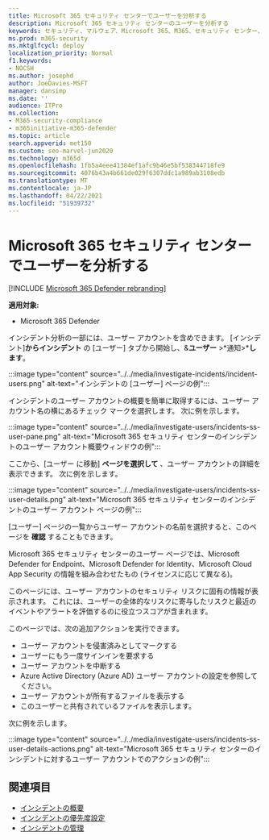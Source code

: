 ```yaml
---
title: Microsoft 365 セキュリティ センターでユーザーを分析する
description: Microsoft 365 セキュリティ センターのユーザーを分析する
keywords: セキュリティ、マルウェア、Microsoft 365、M365、セキュリティ センター、監視、レポート、ID、データ、デバイス、アプリ、インシデント、分析、応答
ms.prod: m365-security
ms.mktglfcycl: deploy
localization_priority: Normal
f1.keywords:
- NOCSH
ms.author: josephd
author: JoeDavies-MSFT
manager: dansimp
ms.date: ''
audience: ITPro
ms.collection:
- M365-security-compliance
- m365initiative-m365-defender
ms.topic: article
search.appverid: met150
ms.custom: seo-marvel-jun2020
ms.technology: m365d
ms.openlocfilehash: 1fb5a4eee41384ef1afc9b46e5bf538344718fe9
ms.sourcegitcommit: 4076b43a4b661de029f6307ddc1a989ab3108edb
ms.translationtype: MT
ms.contentlocale: ja-JP
ms.lasthandoff: 04/22/2021
ms.locfileid: "51939732"
---
```

# <a name="analyze-users-in-microsoft-365-security-center"></a>Microsoft 365 セキュリティ センターでユーザーを分析する

[!INCLUDE [Microsoft 365 Defender rebranding](../includes/microsoft-defender.md)]

**適用対象:**

- Microsoft 365 Defender

インシデント分析の一部には、ユーザー アカウントを含めできます。 [インシデント]**からインシデント** の [ユーザー] タブから開始し、&**ユーザー** >*通知>***します**。 

:::image type="content" source="../../media/investigate-incidents/incident-users.png" alt-text="インシデントの [ユーザー] ページの例":::

インシデントのユーザー アカウントの概要を簡単に取得するには、ユーザー アカウント名の横にあるチェック マークを選択します。 次に例を示します。

:::image type="content" source="../../media/investigate-users/incidents-ss-user-pane.png" alt-text="Microsoft 365 セキュリティ センターのインシデントのユーザー アカウント概要ウィンドウの例":::

ここから、[ユーザー に移動] **ページを選択して** 、ユーザー アカウントの詳細を表示できます。 次に例を示します。

:::image type="content" source="../../media/investigate-users/incidents-ss-user-details.png" alt-text="Microsoft 365 セキュリティ センターのインシデントのユーザー アカウント ページの例":::

[ユーザー] ページの一覧からユーザー アカウントの名前を選択すると、このページを **確認** することもできます。

Microsoft 365 セキュリティ センターのユーザー ページでは、Microsoft Defender for Endpoint、Microsoft Defender for Identity、Microsoft Cloud App Security の情報を組み合わせたもの (ライセンスに応じて異なる)。 

このページには、ユーザー アカウントのセキュリティ リスクに固有の情報が表示されます。 これには、ユーザーの全体的なリスクに寄与したリスクと最近のイベントやアラートを評価するのに役立つスコアが含まれます。

このページでは、次の追加アクションを実行できます。 

- ユーザー アカウントを侵害済みとしてマークする
- ユーザーにもう一度サインインを要求する
- ユーザー アカウントを中断する
- Azure Active Directory (Azure AD) ユーザー アカウントの設定を参照してください。
- ユーザー アカウントが所有するファイルを表示する
- このユーザーと共有されているファイルを表示します。 

次に例を示します。

:::image type="content" source="../../media/investigate-users/incidents-ss-user-details-actions.png" alt-text="Microsoft 365 セキュリティ センターのインシデントに対するユーザー アカウントでのアクションの例":::


<!--
You can access this page from multiple areas in the Microsoft 365 security center. You can access this page from a specific incident in the **Users** tab. Some alerts might include users as a specific affected asset. You can also search for users.  

Learn more about how to investigate users and potential risk [in this Cloud App Security tutorial](/cloud-app-security/tutorial-ueba#:~:text=To%20identify%20who%20your%20riskiest,user%20page%20to%20investigate%20them).

--> 

## <a name="related-topics"></a>関連項目

- [インシデントの概要](incidents-overview.md)
- [インシデントの優先度設定](incident-queue.md)
- [インシデントの管理](manage-incidents.md)